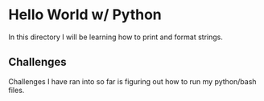 # Hello World w/ Python

In this directory I will be learning how to print and format strings.

## Challenges

Challenges I have ran into so far is figuring out how to run my python/bash files.